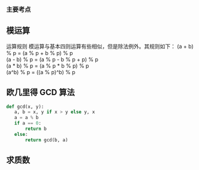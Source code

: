 ### 主要考点 ###

## 模运算 ##
运算规则
模运算与基本四则运算有些相似，但是除法例外。其规则如下：
(a + b) % p = (a % p + b % p) % p    
(a - b) % p = (a % p - b % p + p) % p    
(a * b) % p = (a % p * b % p) % p    
(a^b) % p = ((a % p)^b) % p  

## 欧几里得 GCD 算法 ##

```python
def gcd(x, y):
   a, b = x, y if x > y else y, x
   a = a % b
   if a == 0:
       return b
   else:
       return gcd(b, a)
```

## 求质数 ##
